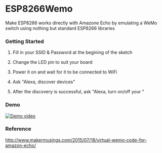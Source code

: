 # ESP8266Wemo
Make ESP8266 works directly with Amazone Echo by emulating a WeMo switch using nothing but standard ESP8266 libraries


### Getting Started

1. Fill in your SSID & Password at the begining of the sketch

2. Change the LED pin to suit your board

3. Power it on and wait for it to be connected to WiFi

4. Ask "Alexa, discover devices"

5. After the discovery is successful, ask "Alexa, turn on/off your <your-device-name>"


### Demo

[![Demo video](http://img.youtube.com/vi/cTZIDS0zHwI/0.jpg)](https://www.youtube.com/watch?v=cTZIDS0zHwI "Demo video")


### Reference

http://www.makermusings.com/2015/07/18/virtual-wemo-code-for-amazon-echo/
